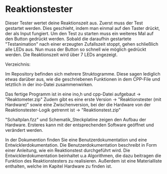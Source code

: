 # Reaktionstester

Dieser Tester wertet deine Reaktionszeit aus.
Zuerst muss der Test gestartet werden.
Dies geschieht, indem man einmal auf den Taster drückt, der als Input fungiert.
Um den Test zu starten muss ein weiteres Mal auf den Button gedrückt werden. 
Sobald die daraufhin gestartete "Testanimation" nach einer erzeugten Zufallszeit stoppt, gehen schließlich alle LEDs aus.
Nun muss der Button so schnell wie möglich gedrückt werden.
Die Reaktionszeit wird über 7 LEDs angezeigt.


Verzeichnis:

Im Repository befinden sich mehrere Struktogramme. 
Diese sagen lediglich etwas darüber aus, wie die geschriebenen Funktionen in dem CPP-File und letztlich in der ino-Datei zusammenwirken.

Das fertige Programm ist in eine ino,h und cpp-Datei aufgebaut -> "Reaktometer.zip"
Zudem gibt es eine erste Version -> "Reaktionstester (mit Hardware)" 
sowie eine Zwischenversion, bei der die Hardware von der Reaktionstester-Logik 
getrennt ist -> "Reaktionstest.zip"

"Schaltplan.fzz" und Schematik_Steckplatine zeigen den Aufbau der Hardware.
Ersteres kann mit der entsprechenden Software geöffnet und verändert werden.

In der Dokumention finden Sie eine Benutzerdokumentation und eine Entwicklerdokumentation. 
Die Benutzerdokumentation beschreibt in Form einer Anleitung, wie ein Reaktionstest durchgeführt wird.
Die Entwicklerdokumentation beinhaltet u.a Algorithmen, die dazu beitragen die Funktion des Reaktionstesters zu realisieren.
Außerdem ist eine Materialliste enthalten, welche im Kapitel Hardware zu finden ist.






